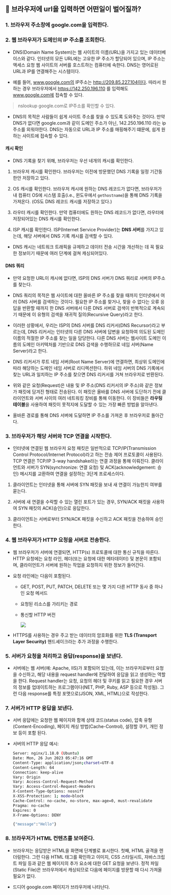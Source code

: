 ## 📡 브라우저에 url을 입력하면 어떤일이 벌어질까?

### 1. 브라우저 주소창에 google.com을 입력한다.

### 2. 웹 브라우저가 도메인의 IP 주소를 조회한다.

- DNS(Domain Name System)는 웹 사이트의 이름(URL)을 가지고 있는 데이터베이스와 같다. 인터넷의 모든 URL에는 고유한 IP 주소가 할당되어 있으며, IP 주소는 액세스 요청 웹 사이트의 서버를 호스트하는 컴퓨터에 속한다. DNS는 영어로된 URL과 IP를 연결해주는 시스템이다.

- 예를 들어, www.google.com의 IP주소는 http://209.85.227.104이다. 따라서 원하는 경우 브라우저에서 https://142.250.196.110 를 입력해도 www.google.com에 접속할 수 있다. 

> nslookup google.com로 IP주소를 확인할 수 있다.

- DNS의 목적은 사람들이 쉽게 사이트 주소를 찾을 수 있도록 도와주는 것이다. 만약 DNS가 없다면 google.com과 같이 도메인 주소가 아닌, 142.250.196.110 라는 ip 주소를 외워야한다. DNS는 자동으로 URL과 IP 주소를 매핑해주기 떄문에, 쉽게 원하는 사이트에 접속할 수 있다.

#### 캐시 확인

- DNS 기록을 찾기 위해, 브라우저는 우선 네개의 캐시를 확인한다.

1. 브라우저 캐시를 확인한다. 브라우저는 이전에 방문했던 DNS 기록을 일정 기간동한안 저장하고 있다.

2. OS 캐시를 확인한다. 브라우저 캐시에 원하는 DNS 레코드가 없다면, 브라우저가 내 컴퓨터 OS에 시스템 호출(i.e., 윈도우에서 `gethostname`)을 통해 DNS 기록을 가져온다. (OS도 DNS 레코드 캐시를 저장하고 있다.)

3. 라우터 캐시를 확인한다. 만약 컴퓨터에도 원하는 DNS 레코드가 없다면, 라우터에 저장되어있는 DNS 캐시를 확인한다.

4. ISP 캐시를 확인한다. ISP(Internet Service Provider)는 **DNS 서버**를 가지고 있는데, 해당 서버에서 DNS 기록 캐시를 검색할 수 있다.

- DNS 캐시는 네트워크 트래픽을 규제하고 데이터 전송 시간을 개선하는 데 꼭 필요한 정보이기 때문에 여러 단계에 걸쳐 캐싱되어있다.

#### DNS 쿼리

- 만약 요청한 URL이 캐시에 없다면, ISP의 DNS 서버가 DNS 쿼리로 서버의 IP주소를 찾는다.

- DNS 쿼리의 목적은 웹 사이트에 대한 올바른 IP 주소를 찾을 때까지 인터넷에서 여러 DNS 서버를 검색하는 것이다. 필요한 IP 주소를 찾거나, 찾을 수 없다는 오류 응답을 반환할 때까지 한 DNS 서버에서 다른 DNS 서버로 검색이 반복적으로 계속되기 때문에 이 유형의 검색을 재귀적 질의(Recursive Query)라고 한다.

- 이러한 상황에서, 우리는 ISP의 DNS 서버를 DNS 리커서(DNS Recursor)라고 부르는데, DNS 리커서는 인터넷의 다른 DNS 서버에 답변을 요청하여 의도된 도메인 이름의 적절한 IP 주소를 찾는 일을 담당한다. 다른 DNS 서버는 웹사이트 도메인 이름의 도메인 아키텍처를 기반으로 DNS 검색을 수행하므로 네임 서버(Name Server)라고 한다.

- DNS 리커서가 루트 네임 서버(Root Name Server)에 연결하면, 최상위 도메인에 따라 해당하는 도메인 네임 서버로 리디렉션한다. 하위 네임 서버의 DNS 기록에서 찾는 URL과 일치하는 IP 주소를 찾으면 DNS 리커서를 거쳐 브라우저로 반환된다.

- 위와 같은 요청(Request)은 내용 및 IP 주소(DNS 리커서의 IP 주소)와 같은 정보가 패킷에 담겨진 형태로 전송된다. 이 패킷은 올바를 DNS 서버에 도단하기 전에 클라이언트와 서버 사이의 여러 네트워킹 장비를 통해 이동한다. 이 장비들은 **라우팅 테이블**을 사용하여 패킷이 못적지에 도달할 수 있는 가장 빠른 방법을 알아낸다.

- 올바른 경로를 통해 DNS 서버에 도달하면 IP 주소를 가져온 후 브라우저로 돌아간다.

### 3. 브라우저가 해당 서버와 TCP 연결을 시작한다.

- 인터넷에 연결된 웹 브라우저 요청 패킷은 일반적으로 TCP/IP(Transmission Control Protocol/Internet Protocol)라고 하는 전송 제어 프로토콜이 사용된다. TCP 연결은 TCP/IP 3-way handshake라는 연결 과정을 통해 이뤄진다. 클라이언트와 서버가 SYN(synchronize: 연결 요청) 및 ACK(acknowledgement: 승인) 메시지를 교환하여 연결을 설정하는 3단계 프로세스이다.

1. 클라이언트는 인터넷을 통해 서버에 SYN 패킷을 보내 새 연결이 가능한지 여부를 묻는다.

2. 서버에 새 연결을 수락할 수 있는 열린 포트가 있는 경우, SYN/ACK 패킷을 사용하여 SYN 패킷의 ACK(승인)으로 응답한다.

3. 클라이언트는 서버로부터 SYN/ACK 패킷을 수신하고 ACK 패킷을 전송하여 승인한다.

### 4. 웹 브라우저가 HTTP 요청을 서버로 전송한다.

- 웹 브라우저가 서버에 연결되면, HTTP(s) 프로토콜에 대한 통신 규칙을 따른다. HTTP 요청에는 요청 라인, 헤더(또는 요청에 대한 메타데이터) 및 본문이 포함되며, 클라이언트가 서버에 원하는 작업을 요청하지 위한 정보가 들어간다.

- 요청 라인에는 다음이 포함된다.
  - GET, POST, PUT, PATCH, DELETE 또는 몇 가지 다른 HTTP 동사 중 하나인 요청 메서드
  - 요청된 리소스를 가리키는 경로
  - 통신할 HTTP 버전

    <img src="https://user-images.githubusercontent.com/81006587/198164298-9d8b2266-575f-4905-aa40-22496b8a6074.png">

- HTTPS를 사용하는 경우 주고 받는 데이터의 암호화를 위한 **TLS (Transport Layer Security)** 핸드셰이크라는 추가 과정을 수행한다.

### 5. 서버가 요청을 처리하고 응답(response)을 보낸다.

- 서버에는 웹 서버(예: Apache, IIS)가 포함되어 있는데, 이는 브라우저로부터 요청을 수신하고, 해당 내용을 request handler에 전달하여 응답을 읽고 생성하는 역할을 한다. Request handler는 요청, 요청의 헤더 및 쿠키를 읽고 필요한 경우 서버의 정보를 업데이트하는 프로그램이다(NET, PHP, Ruby, ASP 등으로 작성됨). 그런 다음 response를 특정 포맷으로(JSON, XML, HTML)으로 작성한다.

### 7. 서버가 HTTP 응답을 보낸다.

- 서버 응답에는 요청한 웹 페이지와 함께 상태 코드(status code), 압축 유형(Content-Encoding), 페이지 캐싱 방법(Cache-Control), 설정할 쿠키, 개인 정보 등이 포함 된다.

- 서버의 HTTP 응답 예시:

  ```bash
  Server: nginx/1.18.0 (Ubuntu)
  Date: Mon, 26 Jun 2023 05:47:16 GMT
  Content-Type: application/json;charset=UTF-8
  Content-Length: 64
  Connection: keep-alive
  Vary: Origin
  Vary: Access-Control-Request-Method
  Vary: Access-Control-Request-Headers
  X-Content-Type-Options: nosniff
  X-XSS-Protection: 1; mode=block
  Cache-Control: no-cache, no-store, max-age=0, must-revalidate
  Pragma: no-cache
  Expires: 0
  X-Frame-Options: DENY

  {"message":"Hello"}
  ```

### 8. 브라우저가 HTML 컨텐츠를 보여준다.

- 브라우저는 응답받은 HTML을 화면에 단계별로 표시한다. 첫째, HTML 골격을 렌더링한다. 그런 다음 HTML 태그를 확인하고 이미지, CSS 스타일시트, 자바스크립트 파일 등과 같은 웹 페이지의 추가 요소에 대한 GET 요청을 보낸다. 정적 파일(Static File)은 브라우저에서 캐싱되므로 다음에 페이지를 방문할 때 다시 가져올 필요가 없다. 

- 드디어 google.com 페이지가 브라우저에 나타난다.